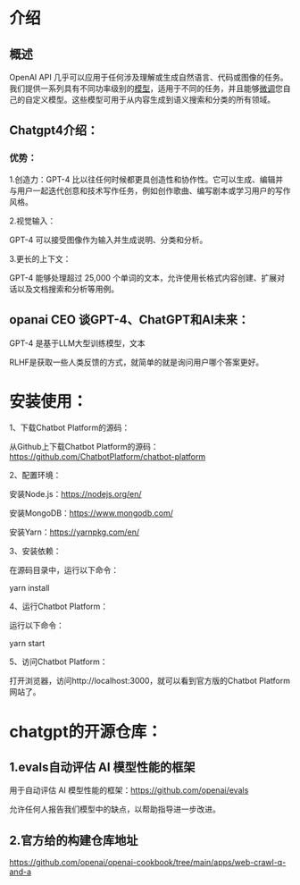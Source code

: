 # 介绍

## 概述

OpenAI API 几乎可以应用于任何涉及理解或生成自然语言、代码或图像的任务。我们提供一系列具有不同功率级别的[模型](https://platform.openai.com/docs/models)，适用于不同的任务，并且能够[微调](https://platform.openai.com/docs/guides/fine-tuning)您自己的自定义模型。这些模型可用于从内容生成到语义搜索和分类的所有领域。



## Chatgpt4介绍：

### 优势：

1.创造力：GPT-4 比以往任何时候都更具创造性和协作性。它可以生成、编辑并与用户一起迭代创意和技术写作任务，例如创作歌曲、编写剧本或学习用户的写作风格。

2.视觉输入：

GPT-4 可以接受图像作为输入并生成说明、分类和分析。

3.更长的上下文：

GPT-4 能够处理超过 25,000 个单词的文本，允许使用长格式内容创建、扩展对话以及文档搜索和分析等用例。



## opanai CEO 谈GPT-4、ChatGPT和AI未来：

GPT-4 是基于LLM大型训练模型，文本

RLHF是获取一些人类反馈的方式，就简单的就是询问用户哪个答案更好。





# 安装使用：

1、下载Chatbot Platform的源码：

从Github上下载Chatbot Platform的源码：https://github.com/ChatbotPlatform/chatbot-platform

2、配置环境：

安装Node.js：https://nodejs.org/en/

安装MongoDB：https://www.mongodb.com/

安装Yarn：https://yarnpkg.com/en/

3、安装依赖：

在源码目录中，运行以下命令：

yarn install

4、运行Chatbot Platform：

运行以下命令：

yarn start

5、访问Chatbot Platform：

打开浏览器，访问http://localhost:3000，就可以看到官方版的Chatbot Platform网站了。











# chatgpt的开源仓库：

## 1.evals自动评估 AI 模型性能的框架

用于自动评估 AI 模型性能的框架：https://github.com/openai/evals

允许任何人报告我们模型中的缺点，以帮助指导进一步改进。



## 2.官方给的构建仓库地址

https://github.com/openai/openai-cookbook/tree/main/apps/web-crawl-q-and-a





